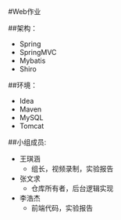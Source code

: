 #Web作业

##架构：

  * Spring
  * SpringMVC
  * Mybatis
  * Shiro

##环境：

  * Idea
  * Maven
  * MySQL
  * Tomcat

##小组成员:
  * 王琪涵
    * 组长，视频录制，实验报告
  * 张文求
    * 仓库所有者，后台逻辑实现 
  * 李浩杰
    * 前端代码，实验报告
